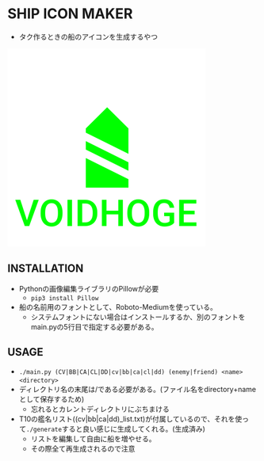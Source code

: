 # SHIP ICON MAKER
- タク作るときの船のアイコンを生成するやつ

![VOIDHOGE.png](VOIDHOGE.png)

## INSTALLATION
- Pythonの画像編集ライブラリのPillowが必要
  - `pip3 install Pillow`
- 船の名前用のフォントとして、Roboto-Mediumを使っている。
  - システムフォントにない場合はインストールするか、別のフォントをmain.pyの5行目で指定する必要がある。

## USAGE
- `./main.py (CV|BB|CA|CL|DD|cv|bb|ca|cl|dd) (enemy|friend) <name> <directory>`
- ディレクトリ名の末尾は/である必要がある。(ファイル名をdirectory+nameとして保存するため)
  - 忘れるとカレントディレクトリにぶちまける
- T10の艦名リスト((cv|bb|ca|dd)_list.txt)が付属しているので、それを使って`./generate`すると良い感じに生成してくれる。(生成済み)
  - リストを編集して自由に船を増やせる。
  - その際全て再生成されるので注意
